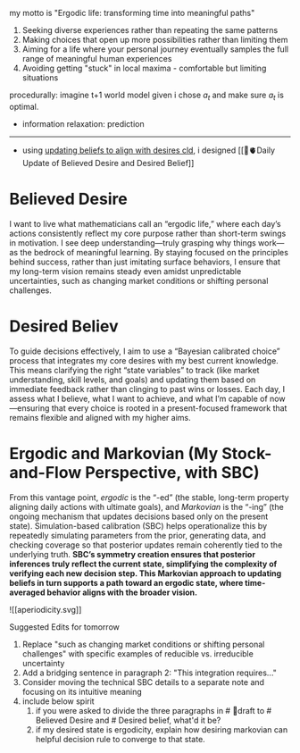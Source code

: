 my motto is "Ergodic life: transforming time into meaningful paths"

1. Seeking diverse experiences rather than repeating the same patterns
2. Making choices that open up more possibilities rather than limiting them
3. Aiming for a life where your personal journey eventually samples the full range of meaningful human experiences
4. Avoiding getting "stuck" in local maxima - comfortable but limiting situations

procedurally: imagine t+1 world model given i chose $a_t$ and make sure $a_t$ is optimal.

- information relaxation: prediction

----
- using [updating beliefs to align with desires cld](https://claude.ai/chat/67680c6c-6fca-4d72-9599-8ccd71455eb7), i designed [[🧠🫀Daily Update of Believed Desire and Desired Belief]]
  

# Believed Desire
I want to live what mathematicians call an “ergodic life,” where each day’s actions consistently reflect my core purpose rather than short-term swings in motivation. I see deep understanding—truly grasping why things work—as the bedrock of meaningful learning. By staying focused on the principles behind success, rather than just imitating surface behaviors, I ensure that my long-term vision remains steady even amidst unpredictable uncertainties, such as changing market conditions or shifting personal challenges.

# Desired Believ
To guide decisions effectively, I aim to use a “Bayesian calibrated choice” process that integrates my core desires with my best current knowledge. This means clarifying the right “state variables” to track (like market understanding, skill levels, and goals) and updating them based on immediate feedback rather than clinging to past wins or losses. Each day, I assess what I believe, what I want to achieve, and what I’m capable of now—ensuring that every choice is rooted in a present-focused framework that remains flexible and aligned with my higher aims.

# Ergodic and Markovian (My Stock-and-Flow Perspective, with SBC)
From this vantage point, _ergodic_ is the “-ed” (the stable, long-term property aligning daily actions with ultimate goals), and _Markovian_ is the “-ing” (the ongoing mechanism that updates decisions based only on the present state). Simulation-based calibration (SBC) helps operationalize this by repeatedly simulating parameters from the prior, generating data, and checking coverage so that posterior updates remain coherently tied to the underlying truth. **SBC’s symmetry creation ensures that posterior inferences truly reflect the current state, simplifying the complexity of verifying each new decision step. This Markovian approach to updating beliefs in turn supports a path toward an ergodic state, where time-averaged behavior aligns with the broader vision.**

![[aperiodicity.svg]]

Suggested Edits for tomorrow

1. Replace "such as changing market conditions or shifting personal challenges" with specific examples of reducible vs. irreducible uncertainty
2. Add a bridging sentence in paragraph 2: "This integration requires..."
3. Consider moving the technical SBC details to a separate note and focusing on its intuitive meaning
4. include below spirit
	1. if you were asked to divide the three paragraphs in # 📝draft to # Believed Desire and # Desired belief, what'd it be? 
	2. if my desired state is ergodicity, explain how desiring markovian can helpful decision rule to converge to that state.